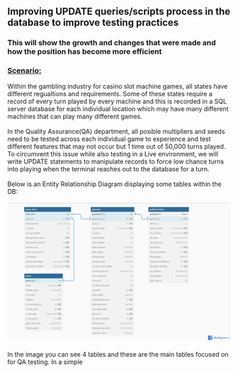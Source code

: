 ## Improving UPDATE queries/scripts process in the database to improve testing practices
### This will show the growth and changes that were made and how the position has become more efficient
### <u>Scenario:</u>
Within the gambling industry for casino slot machine games, all states have different regualtions and requirements. Some of these states require a record of every turn played by every machine and this is recorded in a SQL server database for each individual location which may have many different machines that can play many different games. 
<br><br>
In the Quality Assurance(QA) department, all posible multipliers and seeds need to be tested across each individual game to experience and test different features that may not occur but 1 time out of 50,000 turns played. To circumvent this issue while also testing in a Live environment, we will write UPDATE statements to manipulate records to force low chance turns into playing when the terminal reaches out to the database for a turn. 
<br><br>
Below is an Entity Relationship Diagram displaying some tables within the DB:
<br><br>
<img src="dbSchema.png" alt ="DB Schema">
<br><br>
In the image you can see 4 tables and these are the main tables focused on for QA testing. In a simple 
